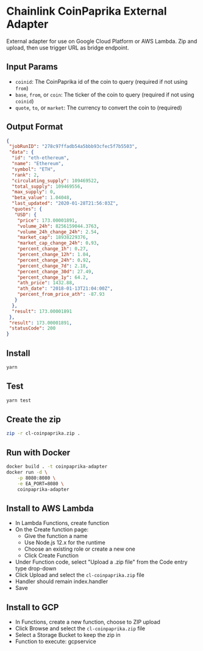 # Chainlink CoinPaprika External Adapter

External adapter for use on Google Cloud Platform or AWS Lambda. Zip and upload, then use trigger URL as bridge endpoint.

## Input Params

- `coinid`: The CoinPaprika id of the coin to query (required if not using `from`)
- `base`, `from`, or `coin`: The ticker of the coin to query (required if not using `coinid`)
- `quote`, `to`, or `market`: The currency to convert the coin to (required)

## Output Format

```json
{
 "jobRunID": "278c97ffadb54a5bbb93cfec5f7b5503",
 "data": {
  "id": "eth-ethereum",
  "name": "Ethereum",
  "symbol": "ETH",
  "rank": 2,
  "circulating_supply": 109469522,
  "total_supply": 109469556,
  "max_supply": 0,
  "beta_value": 1.04048,
  "last_updated": "2020-01-28T21:56:03Z",
  "quotes": {
   "USD": {
    "price": 173.00001891,
    "volume_24h": 8256159044.3763,
    "volume_24h_change_24h": 2.54,
    "market_cap": 18938229376,
    "market_cap_change_24h": 0.93,
    "percent_change_1h": 0.27,
    "percent_change_12h": 1.04,
    "percent_change_24h": 0.92,
    "percent_change_7d": 2.18,
    "percent_change_30d": 27.49,
    "percent_change_1y": 64.2,
    "ath_price": 1432.88,
    "ath_date": "2018-01-13T21:04:00Z",
    "percent_from_price_ath": -87.93
   }
  },
  "result": 173.00001891
 },
 "result": 173.00001891,
 "statusCode": 200
}
```

## Install

```bash
yarn
```

## Test

```bash
yarn test
```

## Create the zip

```bash
zip -r cl-coinpaprika.zip .
```

## Run with Docker

```bash
docker build . -t coinpaprika-adapter
docker run -d \
    -p 8080:8080 \
    -e EA_PORT=8080 \
    coinpaprika-adapter
```

## Install to AWS Lambda

- In Lambda Functions, create function
- On the Create function page:
  - Give the function a name
  - Use Node.js 12.x for the runtime
  - Choose an existing role or create a new one
  - Click Create Function
- Under Function code, select "Upload a .zip file" from the Code entry type drop-down
- Click Upload and select the `cl-coinpaprika.zip` file
- Handler should remain index.handler
- Save


## Install to GCP

- In Functions, create a new function, choose to ZIP upload
- Click Browse and select the `cl-coinpaprika.zip` file
- Select a Storage Bucket to keep the zip in
- Function to execute: gcpservice
